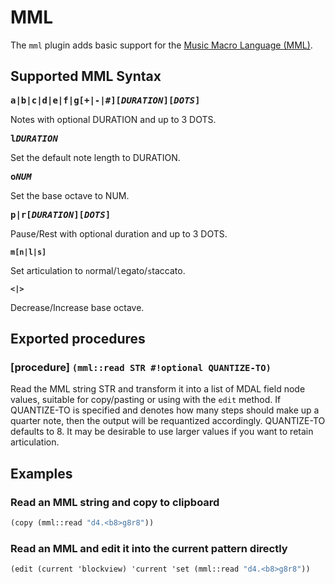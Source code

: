 # MML

The `mml` plugin adds basic support for the [Music Macro Language (MML)](https://en.wikipedia.org/wiki/Music_Macro_Language).


## Supported MML Syntax

<pre><b>a|b|c|d|e|f|g[+|-|#][<i>DURATION</i>][<i>DOTS</i>]</b></pre>

Notes with optional DURATION and up to 3 DOTS.

<pre><b>l<i>DURATION</i></b></pre>

Set the default note length to DURATION.

<pre><b>o<i>NUM</i></b></pre>

Set the base octave to NUM.

<pre><b>p|r[<i>DURATION</i>][<i>DOTS</i>]</b></pre>

Pause/Rest with optional duration and up to 3 DOTS.

**`m[n|l|s]`**

Set articulation to `n`ormal/`l`egato/`s`taccato.

**`<|>`**

Decrease/Increase base octave.

## Exported procedures

### [procedure] `(mml::read STR #!optional QUANTIZE-TO)`

Read the MML string STR and transform it into a list of MDAL field node values, suitable for copy/pasting or using with the `edit` method. If QUANTIZE-TO is specified and denotes how many steps should make up a quarter note, then the output will be requantized accordingly. QUANTIZE-TO defaults to 8. It may be desirable to use larger values if you want to retain articulation.


## Examples

### Read an MML string and copy to clipboard

```Scheme
(copy (mml::read "d4.<b8>g8r8"))
```

### Read an MML and edit it into the current pattern directly

```Scheme
(edit (current 'blockview) 'current 'set (mml::read "d4.<b8>g8r8"))
```
